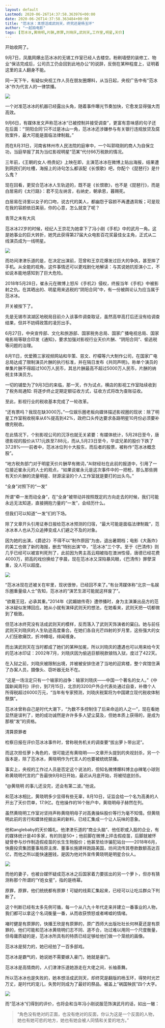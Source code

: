 ```yaml
---
layout: default
Lastmod: 2020-06-26T14:37:58.363976+00:00
date: 2020-06-26T14:37:58.363484+00:00
title: "范冰冰：本想活成武则天，终究还是杨玉环"
author: "一起拍电影"
tags: [范冰冰,黄晓明,片酬,原罪,刘晓庆,武则天,工作室,明星,天价]
---
```


开始收网了。

9月7日，凤凰网爆出范冰冰的无锡工作室已经人去楼空。粉刷墙壁的装修工、物业“保洁完成后，公司员工仍会回到此地办公”的说辞，反倒在某种程度上，证明着这里的主人翻身不能。

同一天下午，有疑似央视工作人员在朋友圈爆料，从当日起，央视广告中有”范冰冰“作为代言人的一律禁播。

![](https://images.weserv.nl/?url=https%3A//img.huxiucdn.com/article/content/201809/08/160116693421.jpg%3FimageView2/2/w/1000/format/jpg/interlace/1/q/85)

一个对准范冰冰的机器已经露出头角，随着事件曝光节奏加快，它愈发显得强大而高效。

9月6日，有媒体发文声称范冰冰“已被控制并接受调查”，更富有意味感的句子还在后面：“‘阴阳合同’只不过是冰山一角，范冰冰还涉嫌参与有关银行违规放贷及腐败案件，最大可能是面临法律制裁。”

而在8月31日，河南省林州市人民法院的庭审中，一个叫郭晓刚的商人为自保立功，当庭举报了其为当红影视明星“范某”代付66万税款的情况。

三年前，《王朝的女人·杨贵妃》上映在即，主演范冰冰在微博上贴出海报，结果遭到网民们的吐槽，海报上的诗句怎么都该配《长恨歌》吧，你配个《琵琶行》是什么鬼？

现在回看，更契合范冰冰人生轨迹的，既不是《长恨歌》，也不是《琵琶行》，而是白居易的《太行路》：君不见左纳言，右纳史，朝承恩，暮赐死。  

白居易在诗里以女子的口吻，说古代的美人，都幽怨于容颜不再遭遇背叛；可是现在我的容颜依旧美丽，你的心意，怎么就变了呢？

青萍之末有大风  

范冰冰22岁的时候，经纪人王京花为她拿下了冯小刚《手机》中的武月一角。这是她事业的巨大转折，她凭此获得第27届大众电影百花奖最佳女主角，正式从二线演员成为一线明星。

![](https://images.weserv.nl/?url=https%3A//img.huxiucdn.com/article/content/201809/08/160434540735.jpg%3FimageView2/2/w/1000/format/jpg/interlace/1/q/85)

而坊间津津乐道的是，在决定出演前，范曾和王京花爆发过巨大的争执，甚至摔了手机。从全能的视角，这件事情还可以更戏剧化地解读：与其说她抗拒演小三，不如说本能地感知到了巨大危险。

2018年5月28日，崔永元在微博上怒斥《手机2》侵权，终报当年《手机》中被影射之仇。在其晒出的、明星用来逃税的“阴阳合同”中，有一份被舆论认为应当属于范冰冰。

开关被按下了。

先是无锡市滨湖区地税局目前介入该事件调查取证，虽然高举高打后还没有给调查结果，但并不妨碍政策的凌厉出手。

6月27日，中央宣传部、文化和旅游部、国家税务总局、国家广播电视总局、国家电影局等联合印发《通知》，要求加强对影视行业天价片酬、“阴阳合同”、偷逃税等问题的治理。

8月11日，优爱腾三家视频网站和华策、慈文、柠檬等六大制作公司，在国家广电总局达成了限制演员片酬的执行标准，并在隔日发布《共同声明》。称单个演员的单集片酬不得超过100万人民币，其总片酬最高不超过5000万人民币，片酬的纳税主体演员方。

一切的铺垫为了9月3日的来临，那一天，作为试点，横店的影视工作室陆续收到了税务局通知: 将逐步终止定期定额征收方式，征收方式将改为查账征收。

至此，影视行业的税收基本完成了一轮改革。

“还有票吗？我现在缺3000万。”一位娱乐圈老板向媒体描述影视圈的现状：除了明星工作室税收税率从6%提高到42%，政府口头传达要求各路明星10月份必须要补缴完税收。

在此情况下，个别影视公司的沉浮也就无关紧要：有媒体统计，5月28日至今，唐德影视的股价从17.1元跌至7.88元，而从,5月23日至今，华谊兄弟的股价下跌了37.28%——前者中，范冰冰位列十大股东，而后者的股票，被称作“范冰冰概念股”。

“地方税务部门对于明星天价片酬早有微词，”AI财经社在此前的报道中，引用了一位接近崔永元的人士的观点，“如果说崔永元是这次事件中的一把枪，那么那些拥有天价片酬的流量明星、财源滚滚的个人工作室就是要打的出头鸟。”

“全身”对照下的“一发”

所谓“牵一发而动全身”，在“全身”被带动并按照既定的方向走去的时候，我们可能永远无法知道，直接拥抱力量的“一发”，会经历什么。

但我们可以知道“一发”们的下场。

除了文章开头引用证券日报给范冰冰预测的归宿，“最大可能是面临法律制裁”，范冰冰本人也从万众追捧变成人们避之不及的对象。

因为她的出演，《爵迹2》不得不以“制作原因”为由，退出暑期档；电影《大轰炸》的美工也做了新的海报，删去“特别出演”中，“范冰冰”三个字。至于《巴清传》则几乎已经可以被宣判死刑了，此前因为男主高云翔被指在澳洲性侵，唐德已经花费4000万，把高的戏份换给了李晨，现在范冰冰又深陷暴风眼，《巴清传》罪孽深重，没人可以超度。

![](https://images.weserv.nl/?url=https%3A//img.huxiucdn.com/article/content/201809/08/160618338774.jpg%3FimageView2/2/w/1000/format/jpg/interlace/1/q/85)

“范冰冰现在还被关在牢里，现状很惨，已经回不来了。”有台湾媒体称“北京一名娱乐圈重量级人士”告知，范冰冰的“演艺生涯可能就这样废了”。

“欲戴王冠，必承其重。”2014年《武媚娘传奇》遭停播时，身为主演兼出品方的范冰冰疑似发博回应。她从小就有演绎武则天的想法，在她看来，武则天把一切都做到了极致。

但范冰冰终究没有活成武则天的模样，反而落入了武则天饰演者的窠臼。她与前任武则天刘晓庆的人生轨迹高度重合。在她们各自光芒四射的岁月里，这些强大的女人们狂歌痛饮，折冲樽俎，绯闻缠身。

而出演武则天在当时都成了她们的某种加冕，所以刘晓庆的遭遇也可以用来给今天的范冰冰印证：2002年7月，刘晓庆因为偷逃巨额税款锒铛入狱，度过了422天。

在入狱之前，刘晓庆被限制出境，并被被安排住进了当地的迎宾楼，整个宾馆住满了办案人员，摄像头、窃听器无处不在。  

“这是一场注定只有一个输家的战争：输家刘晓庆——中国一个著名的女人。”《中国新闻周刊》评价，到7月15日，北京的3200户外企代表处通过自查，补缴个人所得税超过6000万元，“当年有专家预测，刘晓庆税案将为中国建立现代税收体制祭旗”。

范冰冰曾称自己是时代大潮下，“为数不多控制住了后来命运的人之一”，现在看她显然是误判了，她的成功诚然是许许多多人望尘莫及，但她本质上获得的，是成为那根“发”的资格。

清算原罪者  

检察日报在评价范冰冰事件时，曾称税务机关的调查要“拔出萝卜带出泥”。

而这次担任萝卜角色的，很可能还有黄晓明——文章开头提到的央视封杀，另一个版本是，除了范冰冰，黄晓明作为代言人的也要被统统禁播。

事实上，央视的工作过人员是否定这个说法的，但知名微博爆料博主@辣笔小球则称黄晓明代言的广告最快9月8日开始，最迟从月底开始，将被彻底封杀。

“@黄晓明 的事儿还没完，还会有第二波。”他说。

和范冰冰相比，黄晓明多少显得有些无辜，8月10日，证监会给一个名为高勇的人开出了天价罚单，17.9亿。在他操作的16个账户中，黄晓明母子赫然在列。

虽然黄晓明工作室对坚持声称黄晓明母子对高勇操纵股价等行为毫不知情。但黄晓明此前的言行和媒体挖掘出来的新料，已经汇集成一个让人玩味的意象。

他和anglebaby的天价婚礼、他津津乐道的“商业头脑”、他任职或入股的企业，有的媒体统计是40多家，有的则是50+；他前脚在微博上抨击假疫苗，后脚就被怀疑曾参与炒作制造假疫苗的长生生物股价；他甚至给诈骗犯站台——2018年6月，快鹿投资集团董事局原主席、董事长施建祥跑路美国，坊间流传其卷款数额高达百亿，而他之所以能快速圈钱，是因为他对外宣传黄晓明是明星合伙人。

![](https://images.weserv.nl/?url=https%3A//img.huxiucdn.com/article/content/201809/08/160741438948.jpg%3FimageView2/2/w/1000/format/jpg/interlace/1/q/85)

而他的妻子，也被台媒怀疑成范冰冰之后国家着力要拔出的另一个萝卜，但亦有猜测称那个所谓的“Y姓女星”，指的是杨幂。

原罪，原罪，他们统统都有原罪！可疑的线索汇集起来，已经可以让吃瓜群众下判断了。

这个判断已经有太多先例可循，每一个从八九十年代走来并建立一番事业的人物，我们都可以拿这个名词衡量一番，从而收获愤怒或者唏嘘的情绪。

褚时健是有原罪的，快播王欣是有原罪的，原广西师大出版社社长何林夏还是有原罪的，他们可能和范冰冰黄晓明们志不同、道不合，功过难以用同一个尺度衡量，但毋庸质疑的是，范冰冰所具有的特质已经足够给他们做一个笼统的画像。

范冰冰是努力的，她已经拍了一百多部戏。

范冰冰是霸气的，她说她不需要嫁入豪门，她就是豪门。

范冰冰是高情商的，人们津津乐道她游走在大佬之间，长袖善舞。

所以范冰冰也是失败的，她本想活成武则天，却终究是翻版的杨玉环，得势时光芒万丈，是时代的宠儿，失势时则成为了最好的祭品，被盖上“祸国殃民”四个大字。

![](https://images.weserv.nl/?url=https%3A//img.huxiucdn.com/article/content/201809/08/160825935235.jpg%3FimageView2/2/w/1000/format/jpg/interlace/1/q/85)

而“范冰冰”们得到的评价，也将会和当年冯小刚说服范饰演武月的话，如出一辙：

> “角色没有绝对的正面，也没有绝对的反面，你认为这是一个反面的人物，她也有她可悲的地方，她也有她会被人同情和关爱的地方。”

